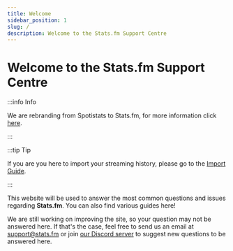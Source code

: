 ```yaml
---
title: Welcome
sidebar_position: 1
slug: /
description: Welcome to the Stats.fm Support Centre
---
```


# Welcome to the Stats.fm Support Centre

:::info Info

We are rebranding from Spotistats to Stats.fm, for more information click [here](./statsfm.md).

:::

:::tip Tip

If you are you here to import your streaming history, please go to the [Import Guide](./import/streaming-history.md).

:::

This website will be used to answer the most common questions and issues regarding **Stats.fm**. You can also find various guides here!

We are still working on improving the site, so your question may not be answered here. If that's the case, feel free to send us an email at [support@stats.fm](mailto:support@stats.fm) or join [our Discord server](https://discord.gg/aV9EtB3) to suggest new questions to be answered here.
